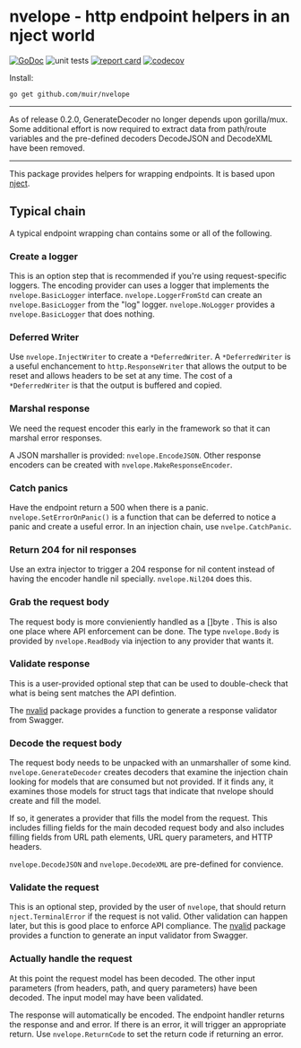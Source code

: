 # nvelope - http endpoint helpers in an nject world

[![GoDoc](https://godoc.org/github.com/muir/nvelope?status.png)](https://pkg.go.dev/github.com/muir/nvelope)
![unit tests](https://github.com/muir/nvelope/actions/workflows/go.yml/badge.svg)
[![report card](https://goreportcard.com/badge/github.com/muir/nvelope)](https://goreportcard.com/report/github.com/muir/nvelope)
[![codecov](https://codecov.io/gh/muir/nvelope/branch/main/graph/badge.svg)](https://codecov.io/gh/muir/nvelope)

Install:

	go get github.com/muir/nvelope

---

As of release 0.2.0, GenerateDecoder no longer depends upon gorilla/mux.  Some additional
effort is now required to extract data from path/route variables and the pre-defined
decoders DecodeJSON and DecodeXML have been removed.

---

This package provides helpers for wrapping endpoints.  It is based upon
[nject](https://github.com/muir/nject).

## Typical chain

A typical endpoint wrapping chan contains some or all of the following.

### Create a logger

This is an option step that is recommended if you're using request-specific
loggers.  The encoding provider can uses a logger that implements the 
`nvelope.BasicLogger` interface.  `nvelope.LoggerFromStd` can create
an `nvelope.BasicLogger` from the "log" logger.  `nvelope.NoLogger` provides
a `nvelope.BasicLogger` that does nothing.

### Deferred Writer

Use `nvelope.InjectWriter` to create a `*DeferredWriter`.  A `*DeferredWriter` is a
useful enchancement to `http.ResponseWriter` that allows the output to be reset and
allows headers to be set at any time.  The cost of a `*DeferredWriter` is that 
the output is buffered and copied.

### Marshal response

We need the request encoder this early in the framework
so that it can marshal error responses.

A JSON marshaller is provided: `nvelope.EncodeJSON`.  Other
response encoders can be created with `nvelope.MakeResponseEncoder`.

### Catch panics

Have the endpoint return a 500 when there is a panic.  
`nvelope.SetErrorOnPanic()` is a function that can be deferred to 
notice a panic and create a useful error.  In an injection
chain, use `nvelpe.CatchPanic`.

### Return 204 for nil responses

Use an extra injector to trigger a 204 response for nil content instead
of having the encoder handle nil specially.  `nvelope.Nil204` does this.

### Grab the request body

The request body is more convieniently handled as a []byte .  This is also
one place where API enforcement can be done.  The type `nvelope.Body` is provided by
`nvelope.ReadBody` via injection to any provider that wants it.

### Validate response

This is a user-provided optional step that can be used to double-check
that what is being sent matches the API defintion.

The [nvalid](https://github.com/muir/nvalid) package provides a function
to generate a response validator from Swagger.

### Decode the request body

The request body needs to be unpacked with an unmarshaller of some kind.
`nvelope.GenerateDecoder` creates decoders that examine the injection chain
looking for models that are consumed but not provided.  If it finds any,
it examines those models for struct tags that indicate that nvelope should
create and fill the model.

If so, it generates a provider that fills the model from the request.
This includes filling fields for the main decoded request body and also
includes filling fields from URL path elements, URL query parameters, and
HTTP headers.

`nvelope.DecodeJSON` and `nvelope.DecodeXML` are pre-defined for
convience.

### Validate the request

This is an optional step, provided by the user of `nvelope`, that 
should return `nject.TerminalError` if the request is not valid.  Other
validation can happen later, but this is good place to enforce API compliance.
The [nvalid](https://github.com/muir/nvalid) package provides a function
to generate an input validator from Swagger.

### Actually handle the request

At this point the request model has been decoded.  The other input parameters
(from headers, path, and query parameters) have been decoded.  The input model
may have been validated.

The response will automatically be encoded.  The endpoint handler returns the
response and and error.  If there is an error, it will trigger an appropriate
return.  Use `nvelope.ReturnCode` to set the return code if returning an error.

